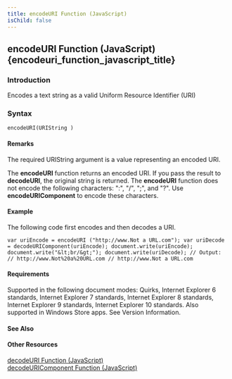 ```yaml
---
title: encodeURI Function (JavaScript)
isChild: false
---
```


## encodeURI Function (JavaScript) {encodeuri_function_javascript_title}

### Introduction 

 Encodes a text string as a valid Uniform Resource Identifier (URI)

### Syntax 

```
encodeURI(URIString )
```

#### Remarks 

<div id="languageReferenceRemarksSection" class="section" name="collapseableSection" style="">
  <p xmlns:util="util">
    The required <span class="parameter" sdata="paramReference">URIString</span> argument is a value representing an encoded URI.
  </p>
  <p xmlns:util="util">
    The <b>encodeURI</b> function returns an encoded URI. If you pass the result to <b>decodeURI</b>, the original string is returned. The <b>encodeURI</b> function does not encode the following
    characters: ":", "/", ";", and "?". Use <b>encodeURIComponent</b> to encode these characters.
  </p>
</div>

#### Example 

<p xmlns:util="util">
  The following code first encodes and then decodes a URI.
</p>

```
var uriEncode = encodeURI ("http://www.Not a URL.com"); var uriDecode = decodeURIComponent(uriEncode); document.write(uriEncode); document.write("&lt;br/&gt;"); document.write(uriDecode); // Output:
// http://www.Not%20a%20URL.com // http://www.Not a URL.com
```

#### Requirements 

<div id="requirementsTitleSection" class="section" name="collapseableSection" style="">
  <p xmlns:util="util"></p>
  <p>
    Supported in the following document modes: Quirks, Internet Explorer 6 standards, Internet Explorer 7 standards, Internet Explorer 8 standards, Internet Explorer 9 standards, Internet Explorer 10
    standards. Also supported in Windows Store apps. See Version Information.
  </p>
</div>

#### See Also 

<div id="seeAlsoSection" class="section" name="collapseableSection" style="">
  <h4 class="subHeading">
    Other Resources
  </h4>
  <div class="seeAlsoStyle">
    <span sdata="link" xmlns:util="util"><a href="af6c81dc-10f4-4243-a7ce-d18ae3ea0fb8.htm">decodeURI Function (JavaScript)</a></span>
  </div>
  <div class="seeAlsoStyle">
    <span sdata="link" xmlns:util="util"><a href="486ccee2-afd7-4863-97ce-4adb50cf39c0.htm">decodeURIComponent Function (JavaScript)</a></span>
  </div>
</div>

